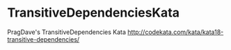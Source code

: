 TransitiveDependenciesKata
============================

PragDave's TransitiveDependencies Kata http://codekata.com/kata/kata18-transitive-dependencies/
